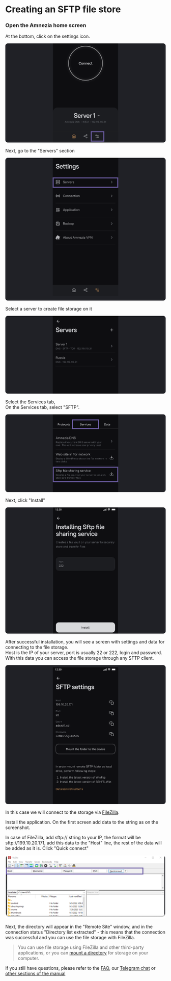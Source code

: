 # Creating an SFTP file store


### Open the Amnezia home screen

At the bottom, click on the settings icon.

![](https://raw.githubusercontent.com/amnezia-vpn/amnezia.org-content/master/docs/en/instructions/24_stfp/img/stfp_en_1.png)

Next, go to the "Servers" section

![](https://raw.githubusercontent.com/amnezia-vpn/amnezia.org-content/master/docs/en/instructions/24_stfp/img/stfp_en_2.png)

Select a server to create file storage on it

![](https://raw.githubusercontent.com/amnezia-vpn/amnezia.org-content/master/docs/en/instructions/24_stfp/img/stfp_en_3.png)


Select the Services tab, \
On the Services tab, select "SFTP".

![](https://raw.githubusercontent.com/amnezia-vpn/amnezia.org-content/master/docs/en/instructions/24_stfp/img/stfp_en_4.png)


Next, click "Install"

![](https://raw.githubusercontent.com/amnezia-vpn/amnezia.org-content/master/docs/en/instructions/24_stfp/img/stfp_en_5.png)

After successful installation, you will see a screen with settings and data for connecting to the file storage. \
Host is the IP of your server, port is usually 22 or 222, login and password. \
With this data you can access the file storage through any SFTP client.

![](https://raw.githubusercontent.com/amnezia-vpn/amnezia.org-content/master/docs/en/instructions/24_stfp/img/stfp_en_6.png)

In this case we will connect to the storage via [FileZilla]. 

Install the application. On the first screen add data to the string as on the screenshot. 

In case of FileZilla, add sftp:// string to your IP, the format will be sftp://199.10.20.171, add this data to the 
"Host" line, the rest of the data will be added as it is. Click "Quick connect"
  
![](https://raw.githubusercontent.com/amnezia-vpn/amnezia.org-content/master/docs/en/instructions/24_stfp/img/stfp_en_7.png)

Next, the directory will appear in the "Remote Site" window, and in the connection status "Directory list 
extracted" - this means that the connection was successful and you can use the file storage with FileZilla. 


> You can use file storage using FileZilla and other third-party applications, or you can [mount a directory] for storage on your computer. 

 If you still have questions, please refer to the [FAQ], our [Telegram chat] or [other sections of the manual]



[amnezia-site-ext-link]: https://amnezia-web-nx1r.vercel.app
[about-int-link]: /about
[mount a directory]: ../instructions/24_stfp
[FileZilla]: https://filezilla-project.org/
[FAQ]: ../faq
[Telegram chat]: https://t.me/amnezia_vpn_en
[other sections of the manual]: ../instructions
